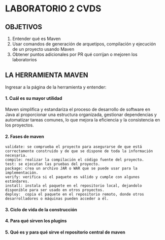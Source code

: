 # LABORATORIO 2 CVDS
## OBJETIVOS
  1. Entender qué es Maven
  2. Usar comandos de generación de arquetipos, compilación y ejecución de un proyecto usando Maven
  3. Obtener puntos adicionales por PR qué corrijan o mejoren los laboratorios
## LA HERRAMIENTA MAVEN
Ingresar a la página de la herramienta y entender:
  #### 1. Cuál es su mayor utilidad
  Maven simplifica y estandariza el proceso de desarrollo de software en Java al proporcionar una estructura organizada, gestionar dependencias y automatizar tareas comunes, lo que mejora la eficiencia y la consistencia en los proyectos.
  #### 2. Fases de maven
    validate: se comprueba el proyecto para asegurarse de que está correctamente construido y de que se dispone de toda la información necesaria.
    compile: realizar la compilación el código fuente del proyecto.
    test: se ejecutan las pruebas del proyecto.
    package: crea un archivo JAR o WAR que se puede usar para la implementación.
    verify: verifica si el paquete es válido y cumple con algunos estándares.
    install: instala el paquete en el repositorio local, dejandolo disponible para ser usado en otros proyectos.
    deploy:  copia el paquete en el repositorio remoto, donde otros desarrolladores o máquinas pueden acceder a él.
  #### 3. Ciclo de vida de la construcción
  #### 4. Para qué sirven los plugins
  #### 5. Qué es y para qué sirve el repositorio central de maven
